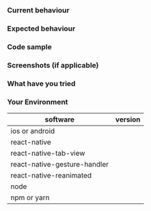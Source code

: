<!-- Issues that don't use this template are likely to be closed. -->
<!-- Please search the existing issues and read the documentation before opening an issue. -->

### Current behaviour

<!-- What's currently happening? -->

### Expected behaviour

<!-- What do you expect to happen? If there is an error, provide the complete error message with stack trace. -->

### Code sample

<!-- Provide a complete code sample that could be run to reproduce the issue, ideally on snack.expo.io or in a github repo. -->

### Screenshots (if applicable)

<!-- Include screenshots if there's a bug in the layout. -->

### What have you tried

<!-- List down the steps you have tried to fix or identify the issue and links to any related issues you found. -->

### Your Environment

| software                     | version
| ---------------------------- | -------
| ios or android               |
| react-native                 |
| react-native-tab-view        |
| react-native-gesture-handler |
| react-native-reanimated      |
| node                         |
| npm or yarn                  |
